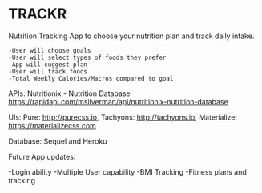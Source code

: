 # TRACKR
Nutrition Tracking
App to choose your nutrition plan and track daily intake.

    -User will choose goals
    -User will select types of foods they prefer
    -App will suggest plan
    -User will track foods
    -Total Weekly Calories/Macros compared to goal


APIs: Nutritionix - Nutrition Database https://rapidapi.com/msilverman/api/nutritionix-nutrition-database

UIs: Pure: http://purecss.io, Tachyons: http://tachyons.io, Materialize: https://materializecss.com

Database: Sequel and Heroku

Future App updates:

-Login ability
-Multiple User capability
-BMI Tracking
-Fitness plans and tracking